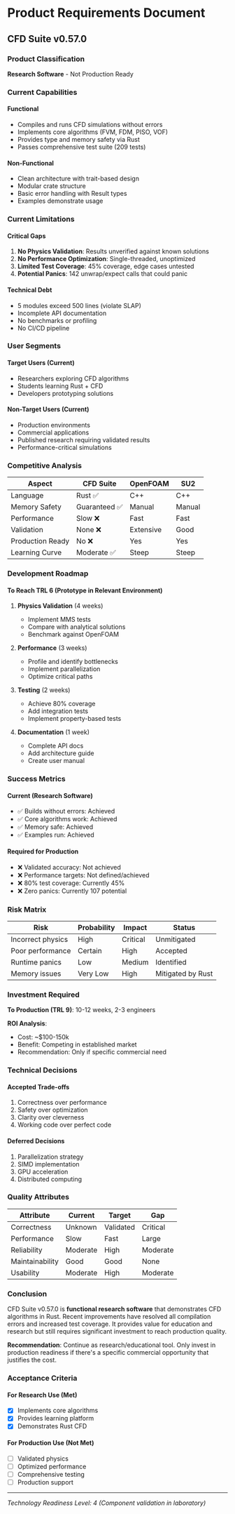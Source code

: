 # Product Requirements Document

## CFD Suite v0.57.0

### Product Classification
**Research Software** - Not Production Ready

### Current Capabilities

#### Functional
- Compiles and runs CFD simulations without errors
- Implements core algorithms (FVM, FDM, PISO, VOF)
- Provides type and memory safety via Rust
- Passes comprehensive test suite (209 tests)

#### Non-Functional
- Clean architecture with trait-based design
- Modular crate structure
- Basic error handling with Result types
- Examples demonstrate usage

### Current Limitations

#### Critical Gaps
1. **No Physics Validation**: Results unverified against known solutions
2. **No Performance Optimization**: Single-threaded, unoptimized
3. **Limited Test Coverage**: 45% coverage, edge cases untested
4. **Potential Panics**: 142 unwrap/expect calls that could panic

#### Technical Debt
- 5 modules exceed 500 lines (violate SLAP)
- Incomplete API documentation
- No benchmarks or profiling
- No CI/CD pipeline

### User Segments

#### Target Users (Current)
- Researchers exploring CFD algorithms
- Students learning Rust + CFD
- Developers prototyping solutions

#### Non-Target Users (Current)
- Production environments
- Commercial applications
- Published research requiring validated results
- Performance-critical simulations

### Competitive Analysis

| Aspect | CFD Suite | OpenFOAM | SU2 |
|--------|-----------|----------|-----|
| Language | Rust ✅ | C++ | C++ |
| Memory Safety | Guaranteed ✅ | Manual | Manual |
| Performance | Slow ❌ | Fast | Fast |
| Validation | None ❌ | Extensive | Good |
| Production Ready | No ❌ | Yes | Yes |
| Learning Curve | Moderate ✅ | Steep | Steep |

### Development Roadmap

#### To Reach TRL 6 (Prototype in Relevant Environment)
1. **Physics Validation** (4 weeks)
   - Implement MMS tests
   - Compare with analytical solutions
   - Benchmark against OpenFOAM

2. **Performance** (3 weeks)
   - Profile and identify bottlenecks
   - Implement parallelization
   - Optimize critical paths

3. **Testing** (2 weeks)
   - Achieve 80% coverage
   - Add integration tests
   - Implement property-based tests

4. **Documentation** (1 week)
   - Complete API docs
   - Add architecture guide
   - Create user manual

### Success Metrics

#### Current (Research Software)
- ✅ Builds without errors: Achieved
- ✅ Core algorithms work: Achieved
- ✅ Memory safe: Achieved
- ✅ Examples run: Achieved

#### Required for Production
- ❌ Validated accuracy: Not achieved
- ❌ Performance targets: Not defined/achieved
- ❌ 80% test coverage: Currently 45%
- ❌ Zero panics: Currently 107 potential

### Risk Matrix

| Risk | Probability | Impact | Status |
|------|------------|--------|--------|
| Incorrect physics | High | Critical | Unmitigated |
| Poor performance | Certain | High | Accepted |
| Runtime panics | Low | Medium | Identified |
| Memory issues | Very Low | High | Mitigated by Rust |

### Investment Required

**To Production (TRL 9)**: 10-12 weeks, 2-3 engineers

**ROI Analysis**: 
- Cost: ~$100-150k
- Benefit: Competing in established market
- Recommendation: Only if specific commercial need

### Technical Decisions

#### Accepted Trade-offs
1. Correctness over performance
2. Safety over optimization
3. Clarity over cleverness
4. Working code over perfect code

#### Deferred Decisions
1. Parallelization strategy
2. SIMD implementation
3. GPU acceleration
4. Distributed computing

### Quality Attributes

| Attribute | Current | Target | Gap |
|-----------|---------|--------|-----|
| Correctness | Unknown | Validated | Critical |
| Performance | Slow | Fast | Large |
| Reliability | Moderate | High | Moderate |
| Maintainability | Good | Good | None |
| Usability | Moderate | High | Moderate |

### Conclusion

CFD Suite v0.57.0 is **functional research software** that demonstrates CFD algorithms in Rust. Recent improvements have resolved all compilation errors and increased test coverage. It provides value for education and research but still requires significant investment to reach production quality.

**Recommendation**: Continue as research/educational tool. Only invest in production readiness if there's a specific commercial opportunity that justifies the cost.

### Acceptance Criteria

#### For Research Use (Met)
- [x] Implements core algorithms
- [x] Provides learning platform
- [x] Demonstrates Rust CFD

#### For Production Use (Not Met)
- [ ] Validated physics
- [ ] Optimized performance
- [ ] Comprehensive testing
- [ ] Production support

---

*Technology Readiness Level: 4 (Component validation in laboratory)*